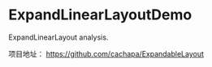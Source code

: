 # ExpandLinearLayoutDemo
ExpandLinearLayout analysis.

项目地址：
https://github.com/cachapa/ExpandableLayout
